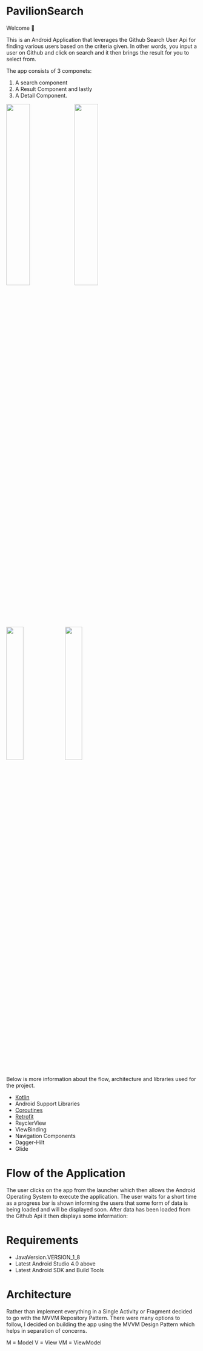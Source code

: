 # PavilionSearch

Welcome 👋 

This is an Android Application that leverages the Github Search User Api for finding various users based on the criteria given. In other words, you input a
user on Github and click on search and it then brings the result for you to select from.

The app consists of 3 componets: 

1) A search component
2) A Result Component and lastly
3) A Detail Component. 


<p float="left">
  <img src=https://user-images.githubusercontent.com/36895007/220397030-8fef1a0d-ec6a-4b9b-a0b3-6a160ad618b1.png width = 35%
 >
 <img src=https://user-images.githubusercontent.com/36895007/220397071-4c27ae37-3527-4a8d-a46f-37a74eecdbce.png width= 35%>
</p>

<p float="left">
<img src=https://user-images.githubusercontent.com/36895007/220397122-0cecd142-0379-4292-9ba2-e4c3d3fc7831.png width= 30%>
<img src=https://user-images.githubusercontent.com/36895007/220397139-37862b30-d6fd-4765-ad75-870a672ae7c1.png width= 30%> 
</p>

Below is more information about the flow, architecture and libraries used for the project.


* [Kotlin](https://kotlinlang.org/)
* Android Support Libraries
* [Coroutines](https://kotlinlang.org/docs/reference/coroutines-overview.html)
* [Retrofit](https://square.github.io/retrofit/)
* ReyclerView
* ViewBinding
* Navigation Components
* Dagger-Hilt
* Glide

# Flow of the Application

The user clicks on the app from the launcher which then allows the Android Operating System to execute the application. The 
user waits for a short time as a progress bar is shown informing the users that some form of data is being loaded and will 
be displayed soon.  After data has been loaded from the Github Api it then displays some information:

# Requirements

* JavaVersion.VERSION_1_8
* Latest Android Studio 4.0 above
* Latest Android SDK and Build Tools


# Architecture

Rather than implement everything in a Single Activity or Fragment decided to go with the MVVM Repository Pattern. There were many 
options to follow, I decided on building the app using the MVVM Design Pattern which helps in separation of concerns.

M = Model
V = View
VM = ViewModel


